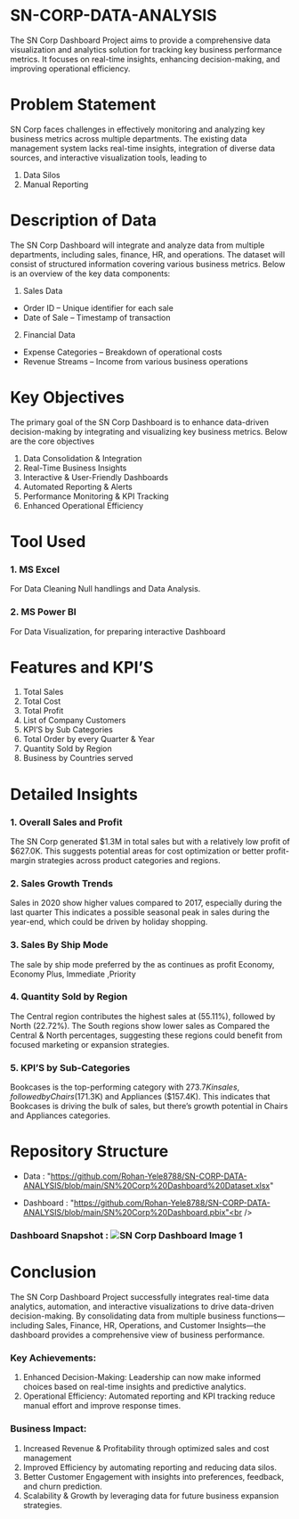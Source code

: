 # SN-CORP-DATA-ANALYSIS
The SN Corp Dashboard Project aims to provide a comprehensive data visualization and analytics solution for tracking key business performance metrics. It focuses on real-time insights, enhancing decision-making, and improving operational efficiency. 

# Problem Statement
SN Corp faces challenges in effectively monitoring and analyzing key business metrics across multiple departments. The existing data management system lacks real-time insights, integration of diverse data sources, and interactive visualization tools, leading to
1.	Data Silos
2.	Manual Reporting

# Description of Data
The SN Corp Dashboard will integrate and analyze data from multiple departments, including sales, finance, HR, and operations. The dataset will consist of structured information covering various business metrics. Below is an overview of the key data components:
1. Sales Data
* Order ID – Unique identifier for each sale
* Date of Sale – Timestamp of transaction
2. Financial Data
* Expense Categories – Breakdown of operational costs
*	Revenue Streams – Income from various business operations

# Key Objectives
The primary goal of the SN Corp Dashboard is to enhance data-driven decision-making by integrating and visualizing key business metrics. Below are the core objectives
1.	Data Consolidation & Integration
2.	Real-Time Business Insights
3.	Interactive & User-Friendly Dashboards
4.	Automated Reporting & Alerts
5.	Performance Monitoring & KPI Tracking
6.	Enhanced Operational Efficiency

# Tool Used

### 1.	MS Excel
For Data Cleaning Null handlings and Data Analysis.

### 2.	MS Power BI 
For Data Visualization, for preparing interactive Dashboard

# Features and KPI’S

1.	Total Sales
2.	Total Cost
3.	Total Profit 
4.	List of Company Customers
5.	KPI’S by Sub Categories
6.	Total Order by every Quarter & Year
7.	Quantity Sold by Region 
8.	Business by Countries served


# Detailed Insights

### 1.	Overall Sales and Profit
The SN Corp generated $1.3M in total sales but with a relatively low profit of $627.0K. This suggests potential areas for cost optimization or better profit-margin strategies across product categories and regions.

### 2.	Sales Growth Trends
Sales in 2020 show higher values compared to 2017, especially during the last quarter  This indicates a possible seasonal peak in sales during the year-end, which could be driven by holiday shopping. 

### 3.	Sales By Ship Mode
The sale by ship mode preferred by the as continues as profit Economy, Economy Plus, Immediate ,Priority

### 4.	Quantity Sold by Region 
The Central region contributes the highest sales at (55.11%), followed by North (22.72%). The  South regions show lower sales as Compared the Central & North percentages, suggesting these regions could benefit from focused marketing or expansion strategies.

### 5.	KPI’S by Sub-Categories
Bookcases  is the top-performing category with $273.7K in sales, followed by Chairs ($171.3K) and Appliances ($157.4K). This indicates that Bookcases  is driving the bulk of sales, but there’s growth potential in Chairs and Appliances  categories.


# Repository Structure 

* Data :  "https://github.com/Rohan-Yele8788/SN-CORP-DATA-ANALYSIS/blob/main/SN%20Corp%20Dashboard%20Dataset.xlsx" <br />

* Dashboard : "https://github.com/Rohan-Yele8788/SN-CORP-DATA-ANALYSIS/blob/main/SN%20Corp%20Dashboard.pbix"<br />

### Dashboard Snapshot : ![SN Corp Dashboard Image 1](https://github.com/user-attachments/assets/18e6c1bb-79d0-42a6-aaa2-e725f8def685)




# Conclusion

The SN Corp Dashboard Project successfully integrates real-time data analytics, automation, and interactive visualizations to drive data-driven decision-making. By consolidating data from multiple business functions—including Sales, Finance, HR, Operations, and Customer Insights—the dashboard provides a comprehensive view of business performance.
### Key Achievements:
1.	Enhanced Decision-Making: Leadership can now make informed choices based on real-time insights and predictive analytics.
2.	Operational Efficiency: Automated reporting and KPI tracking reduce manual effort and improve response times.
### Business Impact:
1.	Increased Revenue & Profitability through optimized sales and cost management
2.	 Improved Efficiency by automating reporting and reducing data silos.
3.	Better Customer Engagement with insights into preferences, feedback, and churn prediction.
4.	Scalability & Growth by leveraging data for future business expansion strategies.






